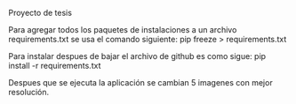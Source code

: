 Proyecto de tesis

Para agregar todos los paquetes de instalaciones a un archivo requirements.txt se usa 
el comando siguiente:
                        pip freeze > requirements.txt

Para instalar despues de bajar el archivo de github 
es como sigue:
                pip install -r requirements.txt

Despues que se ejecuta la aplicación se cambian 5 imagenes con mejor resolución.
